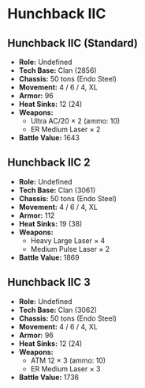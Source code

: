 # Hunchback IIC
## Hunchback IIC (Standard)
- **Role:** Undefined
- **Tech Base:** Clan (2856)
- **Chassis:** 50 tons (Endo Steel)
- **Movement:** 4 / 6 / 4, XL
- **Armor:** 96
- **Heat Sinks:** 12 (24)
- **Weapons:**
  - Ultra AC/20 × 2 (ammo: 10)
  - ER Medium Laser × 2
- **Battle Value:** 1643

## Hunchback IIC 2
- **Role:** Undefined
- **Tech Base:** Clan (3061)
- **Chassis:** 50 tons (Endo Steel)
- **Movement:** 4 / 6 / 4, XL
- **Armor:** 112
- **Heat Sinks:** 19 (38)
- **Weapons:**
  - Heavy Large Laser × 4
  - Medium Pulse Laser × 2
- **Battle Value:** 1869

## Hunchback IIC 3
- **Role:** Undefined
- **Tech Base:** Clan (3062)
- **Chassis:** 50 tons (Endo Steel)
- **Movement:** 4 / 6 / 4, XL
- **Armor:** 96
- **Heat Sinks:** 12 (24)
- **Weapons:**
  - ATM 12 × 3 (ammo: 10)
  - ER Medium Laser × 3
- **Battle Value:** 1736

